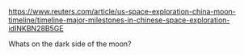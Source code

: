 https://www.reuters.com/article/us-space-exploration-china-moon-timeline/timeline-major-milestones-in-chinese-space-exploration-idINKBN28B5GE

Whats on the dark side of the moon?
